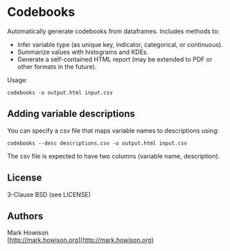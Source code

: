 # Codebooks

Automatically generate codebooks from dataframes. Includes methods to:
* Infer variable type (as unique key, indicator, categorical, or continuous).
* Summarize values with histograms and KDEs.
* Generate a self-contained HTML report (may be extended to PDF or other formats in the future).

Usage:

    codebooks -o output.html input.csv

## Adding variable descriptions

You can specify a csv file that maps variable names to descriptions using:

    codebooks --desc descriptions.csv -o output.html input.csv

The csv file is expected to have two columns (variable name, description).

## License

3-Clause BSD (see LICENSE)

## Authors

Mark Howison  
[http://mark.howison.org](http://mark.howison.org)
